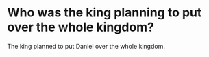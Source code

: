 # Who was the king planning to put over the whole kingdom?

The king planned to put Daniel over the whole kingdom.
